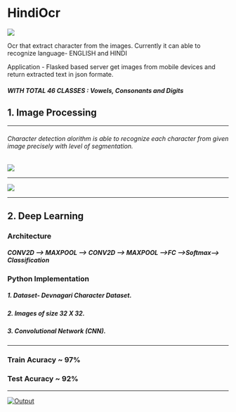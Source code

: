 # HindiOcr

![](https://img.shields.io/github/tag/pandao/editor.md.svg)

Ocr that extract character from the images.
Currently it can able to recognize language- ENGLISH and HINDI

Application - Flasked based server get images from mobile devices and return extracted text in json formate.

##### WITH TOTAL 46 CLASSES : Vowels, Consonants and Digits


## 1. Image Processing

------------
######  Character detection alorithm is able to recognize each character from given image precisely with level of segmentation. 

[![](https://s3.amazonaws.com/sportsseam-public-read/NFL/demo/Capture.PNG)](https://s3.amazonaws.com/sportsseam-public-read/NFL/demo/Capture.PNG)



------------


[![](https://s3.amazonaws.com/sportsseam-public-read/NFL/demo/bin.png)](https://s3.amazonaws.com/sportsseam-public-read/NFL/demo/bin.png)

------------

## 2. Deep Learning
### Architecture
##### CONV2D --> MAXPOOL --> CONV2D --> MAXPOOL -->FC -->Softmax--> Classification

### Python Implementation
##### 1. Dataset- Devnagari Character Dataset.
##### 2. Images of size 32 X 32.
##### 3. Convolutional Network (CNN).

------------


### Train Acuracy ~ 97%
### Test Acuracy ~ 92%


------------

[![Output](https://s3.amazonaws.com/sportsseam-public-read/NFL/demo/wKx92kXT4e.gif "Output")](https://s3.amazonaws.com/sportsseam-public-read/NFL/demo/wKx92kXT4e.gif "Output")

